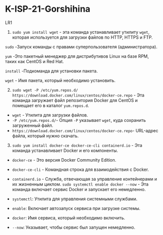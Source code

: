 # K-ISP-21-Gorshihina
LR1

1. `sudo yum install wget` - эта команда устанавливает утилиту `wget`, которая используется для загрузки файлов по HTTP, HTTPS и FTP. 

`sudo` -Запуск команды с правами суперпользователя (администратора).

`yum` -Это пакетный менеджер для дистрибутивов Linux на базе RPM, таких как CentOS и Red Hat.

`install` -Подкоманда для установки пакета.

`wget` - Имя пакета, который необходимо установить.

2. `sudo wget -P /etc/yum.repos.d/ https://download.docker.com/linux/centos/docker-ce.repo` - Эта команда загружает файл репозитория Docker для CentOS и помещает его в каталог `yum.repos.d`.

- `wget` - Утилита для загрузки файлов.
- `-P /etc/yum.repos.d/`- Опция `-P` указывает `wget`, куда сохранить загруженный файл.
- `https://download.docker.com/linux/centos/docker-ce.repo`- URL-адрес файла, который нужно скачать.
  
3. `sudo yum install docker-ce docker-ce-cli containerd.io` - Эта команда устанавливает Docker и его компоненты.
- `docker-ce` -  Это версия Docker Community Edition.
- `docker-ce-cli` - Командная строка для взаимодействия с Docker.
- `containerd.io` - Служба, отвечающая за управление контейнерами и их жизненным циклом.
   `sudo systemctl enable docker --now` - Эта команда включает сервис Docker и запускает его немедленно.
  
- `systemctl`: Утилита для управления системными службами.
- `enable`: Включает автозапуск сервиса при загрузке системы.
- `docker`: Имя сервиса, который необходимо включить.
- `--now`: Указывает, чтобы сервис был запущен немедленно.

